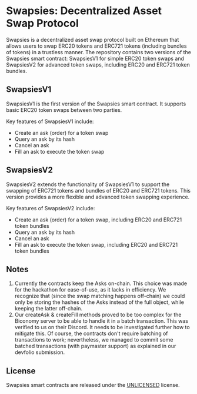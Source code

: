 # Swapsies: Decentralized Asset Swap Protocol

Swapsies is a decentralized asset swap protocol built on Ethereum that allows users to swap ERC20 tokens and ERC721 tokens (including bundles of tokens) in a trustless manner. The repository contains two versions of the Swapsies smart contract: SwapsiesV1 for simple ERC20 token swaps and SwapsiesV2 for advanced token swaps, including ERC20 and ERC721 token bundles.

## SwapsiesV1

SwapsiesV1 is the first version of the Swapsies smart contract. It supports basic ERC20 token swaps between two parties.

Key features of SwapsiesV1 include:

- Create an ask (order) for a token swap
- Query an ask by its hash
- Cancel an ask
- Fill an ask to execute the token swap

## SwapsiesV2

SwapsiesV2 extends the functionality of SwapsiesV1 to support the swapping of ERC721 tokens and bundles of ERC20 and ERC721 tokens. This version provides a more flexible and advanced token swapping experience.

Key features of SwapsiesV2 include:

- Create an ask (order) for a token swap, including ERC20 and ERC721 token bundles
- Query an ask by its hash
- Cancel an ask
- Fill an ask to execute the token swap, including ERC20 and ERC721 token bundles

## Notes 

1. Currently the contracts keep the Asks on-chain. This choice was made for the hackathon for ease-of-use, as it lacks in efficiency. We recognize that (since the swap matching happens off-chain) we could only be storing the hashes of the Asks instead of the full object, while keeping the latter off-chain.
2. Our createAsk & createFill methods proved to be too complex for the Biconomy server to be able to handle it in a batch transaction. This was verified to us on their Discord. It needs to be investigated further how to mitigate this. Of course, the contracts don't require batching of transactions to work; nevertheless, we managed to commit some batched transactions (with paymaster support) as explained in our devfolio submission.

## License

Swapsies smart contracts are released under the [UNLICENSED](https://choosealicense.com/licenses/unlicense/) license.
